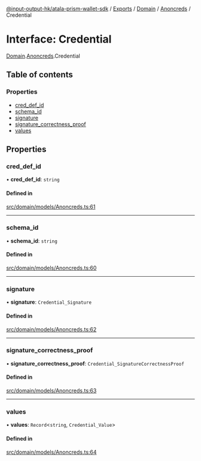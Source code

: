 [@input-output-hk/atala-prism-wallet-sdk](../README.md) / [Exports](../modules.md) / [Domain](../modules/Domain.md) / [Anoncreds](../modules/Domain.Anoncreds.md) / Credential

# Interface: Credential

[Domain](../modules/Domain.md).[Anoncreds](../modules/Domain.Anoncreds.md).Credential

## Table of contents

### Properties

- [cred\_def\_id](Domain.Anoncreds.Credential.md#cred_def_id)
- [schema\_id](Domain.Anoncreds.Credential.md#schema_id)
- [signature](Domain.Anoncreds.Credential.md#signature)
- [signature\_correctness\_proof](Domain.Anoncreds.Credential.md#signature_correctness_proof)
- [values](Domain.Anoncreds.Credential.md#values)

## Properties

### cred\_def\_id

• **cred\_def\_id**: `string`

#### Defined in

[src/domain/models/Anoncreds.ts:61](https://github.com/input-output-hk/atala-prism-wallet-sdk-ts/blob/3f28060/src/domain/models/Anoncreds.ts#L61)

___

### schema\_id

• **schema\_id**: `string`

#### Defined in

[src/domain/models/Anoncreds.ts:60](https://github.com/input-output-hk/atala-prism-wallet-sdk-ts/blob/3f28060/src/domain/models/Anoncreds.ts#L60)

___

### signature

• **signature**: `Credential_Signature`

#### Defined in

[src/domain/models/Anoncreds.ts:62](https://github.com/input-output-hk/atala-prism-wallet-sdk-ts/blob/3f28060/src/domain/models/Anoncreds.ts#L62)

___

### signature\_correctness\_proof

• **signature\_correctness\_proof**: `Credential_SignatureCorrectnessProof`

#### Defined in

[src/domain/models/Anoncreds.ts:63](https://github.com/input-output-hk/atala-prism-wallet-sdk-ts/blob/3f28060/src/domain/models/Anoncreds.ts#L63)

___

### values

• **values**: `Record`\<`string`, `Credential_Value`\>

#### Defined in

[src/domain/models/Anoncreds.ts:64](https://github.com/input-output-hk/atala-prism-wallet-sdk-ts/blob/3f28060/src/domain/models/Anoncreds.ts#L64)
